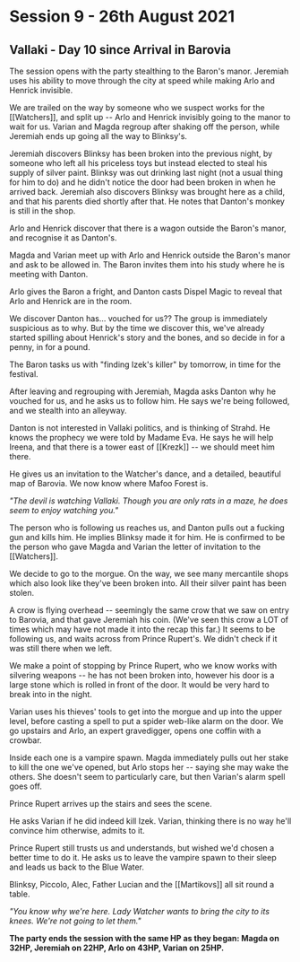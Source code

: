# Session 9 - 26th August 2021

## Vallaki - Day 10 since Arrival in Barovia

The session opens with the party stealthing to the Baron's manor. Jeremiah uses his ability to move through the city at speed while making Arlo and Henrick invisible.

We are trailed on the way by someone who we suspect works for the [[Watchers]], and split up -- Arlo and Henrick invisibly going to the manor to wait for us. Varian and Magda regroup after shaking off the person, while Jeremiah ends up going all the way to Blinksy's.

Jeremiah discovers Blinksy has been broken into the previous night, by someone who left all his priceless toys but instead elected to steal his supply of silver paint. Blinksy was out drinking last night (not a usual thing for him to do) and he didn't notice the door had been broken in when he arrived back. Jeremiah also discovers Blinksy was brought here as a child, and that his parents died shortly after that. He notes that Danton's monkey is still in the shop.

Arlo and Henrick discover that there is a wagon outside the Baron's manor, and recognise it as Danton's.

Magda and Varian meet up with Arlo and Henrick outside the Baron's manor and ask to be allowed in. The Baron invites them into his study where he is meeting with Danton.

Arlo gives the Baron a fright, and Danton casts Dispel Magic to reveal that Arlo and Henrick are in the room.

We discover Danton has... vouched for us?? The group is immediately suspicious as to why. But by the time we discover this, we've already started spilling about Henrick's story and the bones, and so decide in for a penny, in for a pound.

The Baron tasks us with "finding Izek's killer" by tomorrow, in time for the festival.

After leaving and regrouping with Jeremiah, Magda asks Danton why he vouched for us, and he asks us to follow him. He says we're being followed, and we stealth into an alleyway.

Danton is not interested in Vallaki politics, and is thinking of Strahd. He knows the prophecy we were told by Madame Eva. He says he will help Ireena, and that there is a tower east of [[Krezk]] -- we should meet him there.

He gives us an invitation to the Watcher's dance, and a detailed, beautiful map of Barovia. We now know where Mafoo Forest is.

*"The devil is watching Vallaki. Though you are only rats in a maze, he does seem to enjoy watching you."*

The person who is following us reaches us, and Danton pulls out a fucking gun and kills him. He implies Blinksy made it for him. He is confirmed to be the person who gave Magda and Varian the letter of invitation to the [[Watchers]].

We decide to go to the morgue. On the way, we see many mercantile shops which also look like they've been broken into. All their silver paint has been stolen.

A crow is flying overhead -- seemingly the same crow that we saw on entry to Barovia, and that gave Jeremiah his coin. (We've seen this crow a LOT of times which may have not made it into the recap this far.) It seems to be following us, and waits across from Prince Rupert's. We didn't check if it was still there when we left.

We make a point of stopping by Prince Rupert, who we know works with silvering weapons -- he has not been broken into, however his door is a large stone which is rolled in front of the door. It would be very hard to break into in the night.

Varian uses his thieves' tools to get into the morgue and up into the upper level, before casting a spell to put a spider web-like alarm on the door. We go upstairs and Arlo, an expert gravedigger, opens one coffin with a crowbar.

Inside each one is a vampire spawn. Magda immediately pulls out her stake to kill the one we've opened, but Arlo stops her -- saying she may wake the others. She doesn't seem to particularly care, but then Varian's alarm spell goes off.

Prince Rupert arrives up the stairs and sees the scene.

He asks Varian if he did indeed kill Izek. Varian, thinking there is no way he'll convince him otherwise, admits to it.

Prince Rupert still trusts us and understands, but wished we'd chosen a better time to do it. He asks us to leave the vampire spawn to their sleep and leads us back to the Blue Water.

Blinksy, Piccolo, Alec, Father Lucian and the [[Martikovs]] all sit round a table.

*"You know why we're here. Lady Watcher wants to bring the city to its knees. We're not going to let them."*

**The party ends the session with the same HP as they began: Magda on 32HP, Jeremiah on 22HP, Arlo on 43HP, Varian on 25HP.**